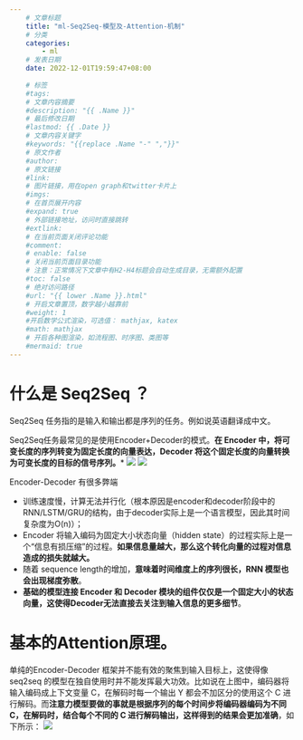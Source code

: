 ```yaml
---
    # 文章标题
    title: "ml-Seq2Seq-模型及-Attention-机制"
    # 分类
    categories: 
        - ml
    # 发表日期
    date: 2022-12-01T19:59:47+08:00
    
    # 标签
    #tags:
    # 文章内容摘要
    #description: "{{ .Name }}" 
    # 最后修改日期
    #lastmod: {{ .Date }}
    # 文章内容关键字
    #keywords: "{{replace .Name "-" ","}}"
    # 原文作者
    #author:
    # 原文链接
    #link:
    # 图片链接，用在open graph和twitter卡片上
    #imgs:
    # 在首页展开内容
    #expand: true
    # 外部链接地址，访问时直接跳转
    #extlink:
    # 在当前页面关闭评论功能
    #comment:
    # enable: false
    # 关闭当前页面目录功能
    # 注意：正常情况下文章中有H2-H4标题会自动生成目录，无需额外配置
    #toc: false
    # 绝对访问路径
    #url: "{{ lower .Name }}.html"
    # 开启文章置顶，数字越小越靠前
    #weight: 1
    #开启数学公式渲染，可选值： mathjax, katex
    #math: mathjax
    # 开启各种图渲染，如流程图、时序图、类图等
    #mermaid: true
--- 
```


# 什么是 Seq2Seq ？
Seq2Seq 任务指的是输入和输出都是序列的任务。例如说英语翻译成中文。

Seq2Seq任务最常见的是使用Encoder+Decoder的模式。**在 Encoder 中，将可变长度的序列转变为固定长度的向量表达，Decoder 将这个固定长度的向量转换为可变长度的目标的信号序列。***
![](https://upload-images.jianshu.io/upload_images/18339009-473f0ec884e42b28.png?imageMogr2/auto-orient/strip%7CimageView2/2/w/1240)
![](https://upload-images.jianshu.io/upload_images/18339009-ff73b994698fd694.png?imageMogr2/auto-orient/strip%7CimageView2/2/w/1240)



Encoder-Decoder 有很多弊端
- 训练速度慢，计算无法并行化（根本原因是encoder和decoder阶段中的RNN/LSTM/GRU的结构，由于decoder实际上是一个语言模型，因此其时间复杂度为O(n)）；
- Encoder 将输入编码为固定大小状态向量（hidden state）的过程实际上是一个“信息有损压缩”的过程。**如果信息量越大，那么这个转化向量的过程对信息造成的损失就越大。**
- 随着 sequence length的增加，**意味着时间维度上的序列很长，RNN 模型也会出现梯度弥散**。
- **基础的模型连接 Encoder 和 Decoder 模块的组件仅仅是一个固定大小的状态向量，这使得Decoder无法直接去关注到输入信息的更多细节**。

# 基本的Attention原理。

单纯的Encoder-Decoder 框架并不能有效的聚焦到输入目标上，这使得像 seq2seq 的模型在独自使用时并不能发挥最大功效。比如说在上图中，编码器将输入编码成上下文变量 C，在解码时每一个输出 Y 都会不加区分的使用这个 C 进行解码。而**注意力模型要做的事就是根据序列的每个时间步将编码器编码为不同 C，在解码时，结合每个不同的 C 进行解码输出，这样得到的结果会更加准确**，如下所示：
![](https://upload-images.jianshu.io/upload_images/18339009-5932ca5bcacc9dd4.png?imageMogr2/auto-orient/strip%7CimageView2/2/w/1240)

